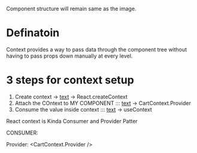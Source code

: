 Component structure will remain same as the image.

# Definatoin

Context provides a way to pass data through the component tree without having to pass props down manually at every level.

# 3 steps for context setup

1. Create context -> [text](context/CartContext.js) -> React.createContext
2. Attach the COntext to MY COMPONENT ::: [text](components/ReactAppContextSolutionApi.js) -> CartContext.Provider
3. Consume the value inside context ::: [text](components/Cart.js) -> useContext

React context is Kinda Consumer and Provider Patter

CONSUMER: <Grocery />
<ProductDetailPage />
<ReusableComponent />

Provider: <CartContext.Provider />